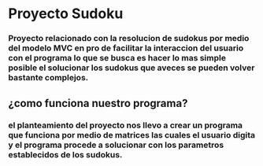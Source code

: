 # Proyecto Sudoku

### Proyecto relacionado con la resolucion de sudokus por medio del modelo MVC en pro de facilitar la interaccion del usuario con el programa lo que se busca es hacer lo mas simple posible el solucionar los sudokus que aveces se pueden volver bastante complejos. 
## ¿como funciona nuestro programa?
### el planteamiento del proyecto nos llevo a crear un programa que funciona por medio de matrices las cuales el usuario digita y el programa procede a solucionar con los parametros establecidos de los sudokus.
